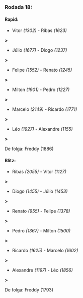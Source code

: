 ### Rodada 18:

#### Rapid:

* Vitor *(1302)*     -     Ribas *(1623)*

 **>** 
* Júlio *(1677)*     -     Diogo *(1237)*

 **>** 
* Felipe *(1552)*     -     Renato *(1245)*

 **>** 
* Milton *(1901)*     -     Pedro *(1227)*

 **>** 
* Marcelo *(2149)*     -     Ricardo *(1771)*

 **>** 
* Léo *(1927)*     -     Alexandre *(1155)*

 **>** 

De folga: Freddy (1886)

#### Blitz:

* Ribas *(2055)*     -     Vitor *(1127)*

 **>** 
* Diogo *(1455)*     -     Júlio *(1453)*

 **>** 
* Renato *(955)*     -     Felipe *(1378)*

 **>** 
* Pedro *(1367)*     -     Milton *(1500)*

 **>** 
* Ricardo *(1625)*     -     Marcelo *(1602)*

 **>** 
* Alexandre *(1197)*     -     Léo *(1856)*

 **>** 

De folga: Freddy (1793)


